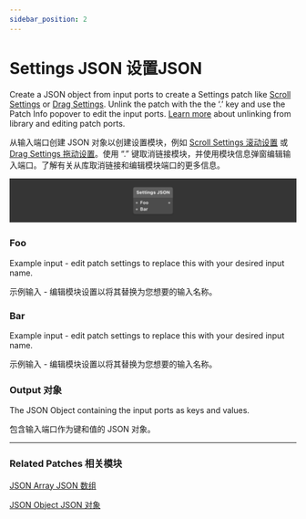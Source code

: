 ```yaml
---
sidebar_position: 2
---
```


# Settings JSON 设置JSON

Create a JSON object from input ports to create a Settings patch like [Scroll Settings](../Interaction/Scroll%20Settings) or [Drag Settings](../Interaction/Drag%20Settings). Unlink the patch with the the ‘.’ key and use the Patch Info popover to edit the input ports. [Learn more](../Workflow/Patch%20Organization) about unlinking from library and editing patch ports.

从输入端口创建 JSON 对象以创建设置模块，例如 [Scroll Settings 滚动设置](../Interaction/Scroll%20Settings) 或 [Drag Settings 拖动设置](../Interaction/Drag%20Settings)。使用 “.” 键取消链接模块，并使用模块信息弹窗编辑输入端口。了解有关从库取消链接和编辑模块端口的更多信息。

![Image](./../../../static/img/docs/Data/settings-json.png)

### Foo

Example input - edit patch settings to replace this with your desired input name.

示例输入 - 编辑模块设置以将其替换为您想要的输入名称。

### Bar

Example input - edit patch settings to replace this with your desired input name.

示例输入 - 编辑模块设置以将其替换为您想要的输入名称。

### Output 对象

The JSON Object containing the input ports as keys and values.

包含输入端口作为键和值的 JSON 对象。

------

### Related Patches 相关模块

[JSON Array JSON 数组](./JSON%20Array)

[JSON Object JSON 对象](./JSON%20Object)
